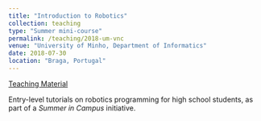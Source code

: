 ```yaml
---
title: "Introduction to Robotics"
collection: teaching
type: "Summer mini-course"
permalink: /teaching/2018-um-vnc
venue: "University of Minho, Department of Informatics"
date: 2018-07-30
location: "Braga, Portugal"
---
```


[Teaching Material](https://github.com/git-afsantos/vnc-csf-17)

Entry-level tutorials on robotics programming for high school students, as part of a *Summer in Campus* initiative.
